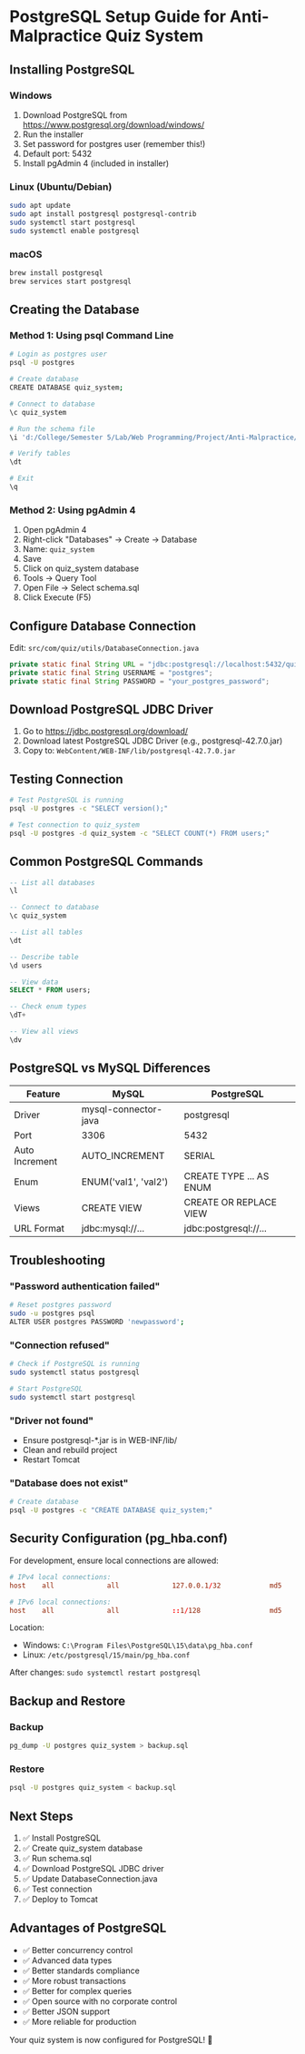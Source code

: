 # PostgreSQL Setup Guide for Anti-Malpractice Quiz System

## Installing PostgreSQL

### Windows
1. Download PostgreSQL from https://www.postgresql.org/download/windows/
2. Run the installer
3. Set password for postgres user (remember this!)
4. Default port: 5432
5. Install pgAdmin 4 (included in installer)

### Linux (Ubuntu/Debian)
```bash
sudo apt update
sudo apt install postgresql postgresql-contrib
sudo systemctl start postgresql
sudo systemctl enable postgresql
```

### macOS
```bash
brew install postgresql
brew services start postgresql
```

## Creating the Database

### Method 1: Using psql Command Line

```bash
# Login as postgres user
psql -U postgres

# Create database
CREATE DATABASE quiz_system;

# Connect to database
\c quiz_system

# Run the schema file
\i 'd:/College/Semester 5/Lab/Web Programming/Project/Anti-Malpractice/database/schema.sql'

# Verify tables
\dt

# Exit
\q
```

### Method 2: Using pgAdmin 4

1. Open pgAdmin 4
2. Right-click "Databases" → Create → Database
3. Name: `quiz_system`
4. Save
5. Click on quiz_system database
6. Tools → Query Tool
7. Open File → Select schema.sql
8. Click Execute (F5)

## Configure Database Connection

Edit: `src/com/quiz/utils/DatabaseConnection.java`

```java
private static final String URL = "jdbc:postgresql://localhost:5432/quiz_system";
private static final String USERNAME = "postgres";
private static final String PASSWORD = "your_postgres_password";
```

## Download PostgreSQL JDBC Driver

1. Go to https://jdbc.postgresql.org/download/
2. Download latest PostgreSQL JDBC Driver (e.g., postgresql-42.7.0.jar)
3. Copy to: `WebContent/WEB-INF/lib/postgresql-42.7.0.jar`

## Testing Connection

```bash
# Test PostgreSQL is running
psql -U postgres -c "SELECT version();"

# Test connection to quiz_system
psql -U postgres -d quiz_system -c "SELECT COUNT(*) FROM users;"
```

## Common PostgreSQL Commands

```sql
-- List all databases
\l

-- Connect to database
\c quiz_system

-- List all tables
\dt

-- Describe table
\d users

-- View data
SELECT * FROM users;

-- Check enum types
\dT+

-- View all views
\dv
```

## PostgreSQL vs MySQL Differences

| Feature | MySQL | PostgreSQL |
|---------|-------|------------|
| Driver | mysql-connector-java | postgresql |
| Port | 3306 | 5432 |
| Auto Increment | AUTO_INCREMENT | SERIAL |
| Enum | ENUM('val1', 'val2') | CREATE TYPE ... AS ENUM |
| Views | CREATE VIEW | CREATE OR REPLACE VIEW |
| URL Format | jdbc:mysql://... | jdbc:postgresql://... |

## Troubleshooting

### "Password authentication failed"
```bash
# Reset postgres password
sudo -u postgres psql
ALTER USER postgres PASSWORD 'newpassword';
```

### "Connection refused"
```bash
# Check if PostgreSQL is running
sudo systemctl status postgresql

# Start PostgreSQL
sudo systemctl start postgresql
```

### "Driver not found"
- Ensure postgresql-*.jar is in WEB-INF/lib/
- Clean and rebuild project
- Restart Tomcat

### "Database does not exist"
```bash
# Create database
psql -U postgres -c "CREATE DATABASE quiz_system;"
```

## Security Configuration (pg_hba.conf)

For development, ensure local connections are allowed:

```conf
# IPv4 local connections:
host    all             all             127.0.0.1/32            md5

# IPv6 local connections:
host    all             all             ::1/128                 md5
```

Location:
- Windows: `C:\Program Files\PostgreSQL\15\data\pg_hba.conf`
- Linux: `/etc/postgresql/15/main/pg_hba.conf`

After changes: `sudo systemctl restart postgresql`

## Backup and Restore

### Backup
```bash
pg_dump -U postgres quiz_system > backup.sql
```

### Restore
```bash
psql -U postgres quiz_system < backup.sql
```

## Next Steps

1. ✅ Install PostgreSQL
2. ✅ Create quiz_system database
3. ✅ Run schema.sql
4. ✅ Download PostgreSQL JDBC driver
5. ✅ Update DatabaseConnection.java
6. ✅ Test connection
7. ✅ Deploy to Tomcat

## Advantages of PostgreSQL

- ✅ Better concurrency control
- ✅ Advanced data types
- ✅ Better standards compliance
- ✅ More robust transactions
- ✅ Better for complex queries
- ✅ Open source with no corporate control
- ✅ Better JSON support
- ✅ More reliable for production

Your quiz system is now configured for PostgreSQL! 🐘
